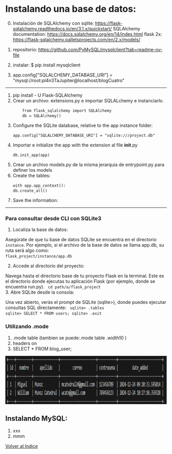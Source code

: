 # Instalando una base de datos:

0. Instalación de SQLAlchemy con sqlite: https://flask-sqlalchemy.readthedocs.io/en/3.1.x/quickstart/
SQLAlchemy documentation: https://docs.sqlalchemy.org/en/14/index.html
flask 2x: https://flask-sqlalchemy.palletsprojects.com/en/2.x/models/

1. repositorio: https://github.com/PyMySQL/mysqlclient?tab=readme-ov-file
2. instalar: $ pip install mysqlclient
3. app.config["SQLALCHEMY_DATABASE_URI"] = "mysql://root:pl4n3TaJupiter@localhost/blogCuatro"

---

1. pip install - U Flask-SQLAlchemy
2. Crear un archivo: extensions.py e importar SQLALchemy e instanciarlo.
    ~~~
        from flask_sqlalchemy import SQLAlchemy
        db = SQLAlchemy()
    ~~~
3. Configure the SQLite database, relative to the app instance folder:
    ~~~
    app.config["SQLALCHEMY_DATABASE_URI"] = "sqlite:///project.db"
    ~~~
4.  Importar e initialize the app with the extension al file __init__.py
    ~~~
    db.init_app(app)
    ~~~
5. Crear un archivo models.py de la misma jerarquia de entrypoint.py para definer los models
6. Create the tables:
    ~~~
    with app.app_context():
    db.create_all()
    ~~~
7. Save the information:
***
### Para consultar desde CLI con SQLite3

1. Localiza la base de datos:

Asegúrate de que tu base de datos SQLite se encuentra en el directorio <code>instance</code>. Por ejemplo, si el archivo de la base de datos se llama app.db, su ruta será algo como:
<code>
    flask_project/instance/app.db
</code>

2. Accede al directorio del proyecto:

Navega hasta el directorio base de tu proyecto Flask en la terminal. Este es el directorio donde ejecutas tu aplicación Flask (por ejemplo, donde se encuentra run.py).
<code>
    cd path/a/flask_project
</code>
<br>
3. Abre SQLite desde la consola:

Una vez abierto, verás el prompt de SQLite (sqlite>), donde puedes ejecutar consultas SQL directamente:
<code>
    sqlite> .tables
    sqlite> SELECT * FROM users;
    sqlite> .exit
</code>

### Utilizando .mode
1. .mode table (tambien se puede:.mode table .width10 )
2. headers on
3. SELECT * FROM blog_user;
<img src="img/table.png" width="800" height="150" margin="50 50"/>

## Instalando MySQL:
1. xxx
2. mmm

[Volver al Indice](index.md)